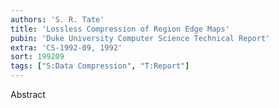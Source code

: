 ```yaml
---
authors: 'S. R. Tate'
title: 'Lossless Compression of Region Edge Maps'
pubin: 'Duke University Computer Science Technical Report'
extra: 'CS-1992-09, 1992'
sort: 199209
tags: ["S:Data Compression", "T:Report"]
---
```

Abstract
